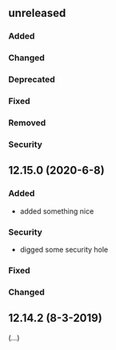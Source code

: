 ## unreleased

### Added

### Changed

### Deprecated

### Fixed

### Removed

### Security

## 12.15.0 (2020-6-8)

### Added

- added something nice

### Security

- digged some security hole

### Fixed

### Changed

## 12.14.2 (8-3-2019)

(...)
